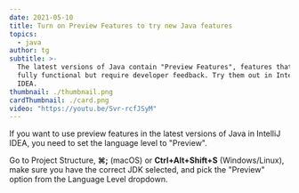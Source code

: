 ```yaml
---
date: 2021-05-10
title: Turn on Preview Features to try new Java features
topics:
  - java
author: tg
subtitle: >-
  The latest versions of Java contain "Preview Features", features that are
  fully functional but require developer feedback. Try them out in IntelliJ
  IDEA.
thumbnail: ./thumbnail.png
cardThumbnail: ./card.png
video: "https://youtu.be/Svr-rcfJSyM"
---
```


If you want to use preview features in the latest versions of Java in IntelliJ IDEA, you need to set the language level to "Preview".

Go to Project Structure, **⌘;** (macOS) or **Ctrl+Alt+Shift+S** (Windows/Linux), make sure you have the correct JDK selected, and pick the "Preview" option from the Language Level dropdown.

